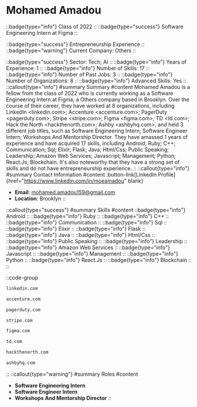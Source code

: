 # Mohamed Amadou
::badge{type="info"}
Class of 2022
::
::badge{type="success"}
Software Engineering Intern at Figma
::

::badge{type="success"}
Entrepreneurship Experience
::
::badge{type="warning"}
Current Company: Others
::

::badge{type="success"}
Sector: Tech; AI
::
::badge{type="info"}
Years of Experience: 1
::
::badge{type="info"}
Number of Skills: 17
::
::badge{type="info"}
Number of Past Jobs: 3
::
::badge{type="info"}
Number of Organizations: 8
::
::badge{type="info"}
Advanced Skills: Yes
::
::callout{type="info"}
#summary
Summary
#content
Mohamed Amadou is a fellow from the class of 2022 who is currently working as a Software Engineering Intern at Figma, a Others company based in Brooklyn. Over the course of their career, they have worked at 8 organizations, including LinkedIn <linkedin.com>; Accenture <accenture.com>; PagerDuty <pagerduty.com>; Stripe <stripe.com>; Figma <figma.com>; TD <td.com>; Hack the North <hackthenorth.com>; Ashby <ashbyhq.com>, and held 3 different job titles, such as Software Engineering Intern; Software Engineer Intern; Workshops And Mentorship Director. They have amassed 1 years of experience and have acquired 17 skills, including Android; Ruby; C++; Communication; Sql; Elixir; Flask; Java; Html/Css; Public Speaking; Leadership; Amazon Web Services; Javascript; Management; Python; React.Js; Blockchain. It's also noteworthy that they have a strong set of skills and do not have entrepreneurship experience.
::
::callout{type="info"}
#summary
Contact Information
#content
:button-link[LinkedIn Profile]{href="https://www.linkedin.com/in/moeamadou" blank}
- **Email**: mohamed.amadou159@gmail.com
- **Location**: Brooklyn
::

::callout{type="success"}
#summary
Skills
#content
::badge{type="info"}
Android
::
::badge{type="info"}
Ruby
::
::badge{type="info"}
C++
::
::badge{type="info"}
Communication
::
::badge{type="info"}
Sql
::
::badge{type="info"}
Elixir
::
::badge{type="info"}
Flask
::
::badge{type="info"}
Java
::
::badge{type="info"}
Html/Css
::
::badge{type="info"}
Public Speaking
::
::badge{type="info"}
Leadership
::
::badge{type="info"}
Amazon Web Services
::
::badge{type="info"}
Javascript
::
::badge{type="info"}
Management
::
::badge{type="info"}
Python
::
::badge{type="info"}
React.Js
::
::badge{type="info"}
Blockchain
::
::

::code-group
```bash [LinkedIn]
linkedin.com
```
```bash [Accenture]
accenture.com
```
```bash [PagerDuty]
pagerduty.com
```
```bash [Stripe]
stripe.com
```
```bash [Figma]
figma.com
```
```bash [TD]
td.com
```
```bash [Hack the North]
hackthenorth.com
```
```bash [Ashby]
ashbyhq.com
```
::
::callout{type="warning"}
#summary
Roles
#content
- **Software Engineering Intern**
- **Software Engineer Intern**
- **Workshops And Mentorship Director**
::

